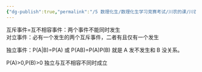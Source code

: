 ```yaml
---
{"dg-publish":true,"permalink":"/5 数理化生/数理化生学习竞赛考试/川农的课/川农概率论/自学考试学习20200723/","title":"自学考试学习20200723"}
---
```



互斥事件=互不相容事件：两个事件不能同时发生  
对立事件：必有一个发生的两个互斥事件，二者有且仅有一个发生

独立事件：P(A\|B)=P(A) 或 P(AB)=P(A)P(B) 就是 A 发不发生和 B 没关系。

P(A)\>0,P(B)\>0 独立与互不相容不同时成立